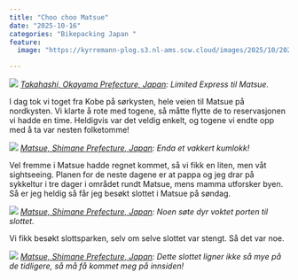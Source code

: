 ```yaml
---
title: "Choo choo Matsue"
date: "2025-10-16"
categories: "Bikepacking Japan "
feature:
  image: "https://kyrremann-plog.s3.nl-ams.scw.cloud/images/2025/10/20251016_140235.jpg"

---
```



![](https://kyrremann-plog.s3.nl-ams.scw.cloud/images/2025/10/20251016_140235.jpg)
*[Takahashi, Okayama Prefecture, Japan](https://www.google.com/maps/place/34.8769623,133.5564243): Limited Express til Matsue.*

I dag tok vi toget fra Kobe på sørkysten, hele veien til Matsue på nordkysten. Vi klarte å rote med togene, så måtte flytte de to reservasjonen vi hadde en time. Heldigvis var det veldig enkelt, og togene vi endte opp med å ta var nesten folketomme!


![](https://kyrremann-plog.s3.nl-ams.scw.cloud/images/2025/10/20251016_170632.jpg)
*[Matsue, Shimane Prefecture, Japan](https://www.google.com/maps/place/35.46913705833334,133.05515597500002): Enda et vakkert kumlokk!*

Vel fremme i Matsue hadde regnet kommet, så vi fikk en liten, men våt sightseeing. Planen for de neste dagene er at pappa og jeg drar på sykkeltur i tre dager i området rundt Matsue, mens mamma utforsker byen. Så er jeg heldig så får jeg besøkt slottet i Matsue på søndag.


![](https://kyrremann-plog.s3.nl-ams.scw.cloud/images/2025/10/20251016_172214.jpg)
*[Matsue, Shimane Prefecture, Japan](https://www.google.com/maps/place/35.473822122222224,133.0519913888889): Noen søte dyr voktet porten til slottet.*

Vi fikk besøkt slottsparken, selv om selve slottet var stengt. Så det var noe.


![](https://kyrremann-plog.s3.nl-ams.scw.cloud/images/2025/10/20251016_172633.jpg)
*[Matsue, Shimane Prefecture, Japan](https://www.google.com/maps/place/35.474404399722225,133.0503505): Dette slottet ligner ikke så mye på de tidligere, så må få kommet meg på innsiden!*